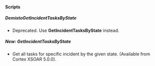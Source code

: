 
#### Scripts
##### DemistoGetIncidentTasksByState
- Deprecated. Use **GetIncidentTasksByState** instead.
##### New: GetIncidentTasksByState
- Get all tasks for specific incident by the given state. (Available from Cortex XSOAR 5.0.0).
